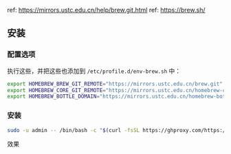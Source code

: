 ref: https://mirrors.ustc.edu.cn/help/brew.git.html
ref: https://brew.sh/

## 安装

### 配置选项

执行这些，并把这些也添加到 `/etc/profile.d/env-brew.sh` 中：

~~~ sh
export HOMEBREW_BREW_GIT_REMOTE="https://mirrors.ustc.edu.cn/brew.git"
export HOMEBREW_CORE_GIT_REMOTE="https://mirrors.ustc.edu.cn/homebrew-core.git"
export HOMEBREW_BOTTLE_DOMAIN="https://mirrors.ustc.edu.cn/homebrew-bottles"
~~~

### 安装

~~~ sh
sudo -u admin -- /bin/bash -c "$(curl -fsSL https://ghproxy.com/https://raw.githubusercontent.com/Homebrew/install/HEAD/install.sh)"
~~~

效果

